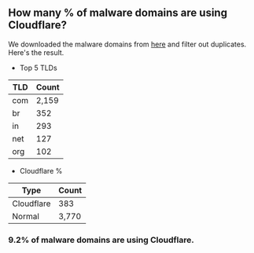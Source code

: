 ## How many % of malware domains are using Cloudflare?


We downloaded the malware domains from [here](https://urlhaus.abuse.ch) and filter out duplicates.
Here's the result.


[//]: # (start replacement)


- Top 5 TLDs

| TLD | Count |
| --- | --- |
| com | 2,159 |
| br | 352 |
| in | 293 |
| net | 127 |
| org | 102 |


- Cloudflare %

| Type | Count |
| --- | --- |
| Cloudflare | 383 |
| Normal | 3,770 |


### 9.2% of malware domains are using Cloudflare.